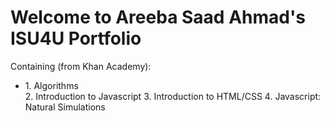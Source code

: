 <h1> Welcome to Areeba Saad Ahmad's ISU4U Portfolio</h1>

Containing (from Khan Academy):
<ul>
  <li>1. Algorithms</li>
2. Introduction to Javascript
3. Introduction to HTML/CSS
4. Javascript: Natural Simulations
